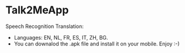 # Talk2MeApp
Speech Recognition Translation:
 - Languages: EN, NL, FR, ES, IT, ZH, BG.
 - You can downalod the .apk file and install it on your mobile.
Enjoy :-)
